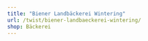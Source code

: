 ```yaml
---
title: "Biener Landbäckerei Wintering"
url: /twist/biener-landbaeckerei-wintering/
shop: Bäckerei
---
```

